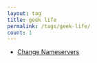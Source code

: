 ```yaml
---
layout: tag
title: geek life
permalink: /tags/geek-life/
count: 1
---
```


- [Change Nameservers](https://liuning0820.github.io/2023/06/09/change-nameservers.html)

